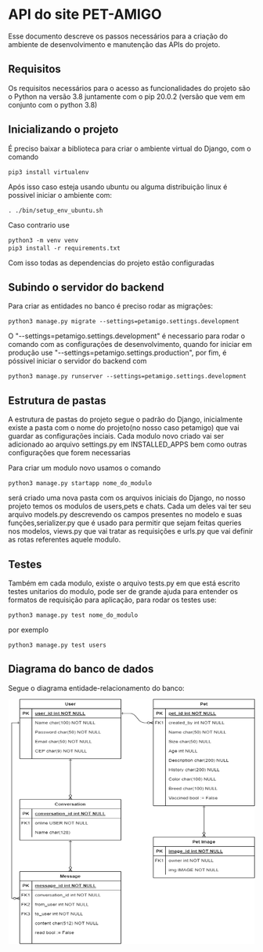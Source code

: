 # API do site PET-AMIGO
Esse documento descreve os passos necessários para a criação do ambiente de desenvolvimento e manutenção das APIs do projeto.

## Requisitos
Os requisitos necessários para o acesso as funcionalidades do projeto são o Python na versão 3.8 juntamente com o pip 20.0.2 (versão que vem em conjunto com o python 3.8)

## Inicializando o projeto
É preciso baixar a biblioteca para criar o ambiente virtual do Django, com o comando 
```
pip3 install virtualenv
```
Após isso caso esteja usando ubuntu ou alguma distribuição linux é possivel iniciar o ambiente com:
```
. ./bin/setup_env_ubuntu.sh  
```
Caso contrario use 
```
python3 -m venv venv
pip3 install -r requirements.txt
```
Com isso todas as dependencias do projeto estão configuradas
## Subindo o servidor do backend
Para criar as entidades no banco é preciso rodar as migrações:
```
python3 manage.py migrate --settings=petamigo.settings.development
```
O "--settings=petamigo.settings.development" é necessario para rodar o comando com as configurações de desenvolvimento, quando for iniciar em produção use "--settings=petamigo.settings.production", por fim, é póssivel iniciar o servidor do backend com 
```
python3 manage.py runserver --settings=petamigo.settings.development
```

## Estrutura de pastas
A estrutura de pastas do projeto segue o padrão do Django, inicialmente existe a pasta com o nome do projeto(no nosso caso petamigo) que vai guardar as configurações inciais. Cada modulo novo criado vai ser adicionado ao arquivo settings.py em INSTALLED_APPS bem como outras configurações que forem necessarias

Para criar um modulo novo usamos o comando
```
python3 manage.py startapp nome_do_modulo
```
será criado uma nova pasta com os arquivos iniciais do Django, no nosso projeto temos os modulos de users,pets e chats. Cada um deles vai ter seu arquivo models.py descrevendo os campos presentes no modelo e suas funções,serializer.py que é usado para permitir que sejam feitas queries nos modelos, views.py que vai tratar as requisições e urls.py que vai definir as rotas referentes aquele modulo.

## Testes

Também em cada modulo, existe o arquivo tests.py em que está escrito testes unitarios do modulo, pode ser de grande ajuda para entender os formatos de requisição para aplicação, para rodar os testes use:
```
python3 manage.py test nome_do_modulo
```
por exemplo
```
python3 manage.py test users
```

## Diagrama do banco de dados
Segue o diagrama entidade-relacionamento do banco:

<img src="diagrama_pet_amigo.png" width="1000" height="500" />

